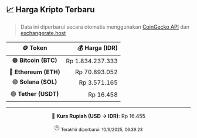 

<!-- HARGA_KRIPTO -->
## 📈 Harga Kripto Terbaru

> Data ini diperbarui secara otomatis menggunakan [CoinGecko API](https://www.coingecko.com/) dan [exchangerate.host](https://exchangerate.host/)

<div align="center">

| 🪙 Token | 💰 Harga (IDR) |
|:------:|---------------:|
| 🟠 **Bitcoin (BTC)**   | Rp 1.834.237.333 |
| 🔵 **Ethereum (ETH)**  | Rp 70.893.052 |
| 🟣 **Solana (SOL)**    | Rp 3.571.165 |
| 🟢 **Tether (USDT)**   | Rp 16.458 |

---

💱 **Kurs Rupiah (USD → IDR)**: Rp 16.455

🕒 <sub>Terakhir diperbarui: 10/9/2025, 06.39.23</sub>

</div>
<!-- /HARGA_KRIPTO -->